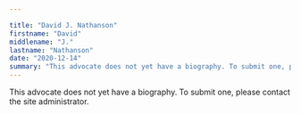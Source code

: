 ```yaml
---

title: "David J. Nathanson"
firstname: "David"
middlename: "J."
lastname: "Nathanson"
date: "2020-12-14"
summary: "This advocate does not yet have a biography. To submit one, please contact the site administrator."
---
```

This advocate does not yet have a biography. To submit one, please contact the site administrator.

